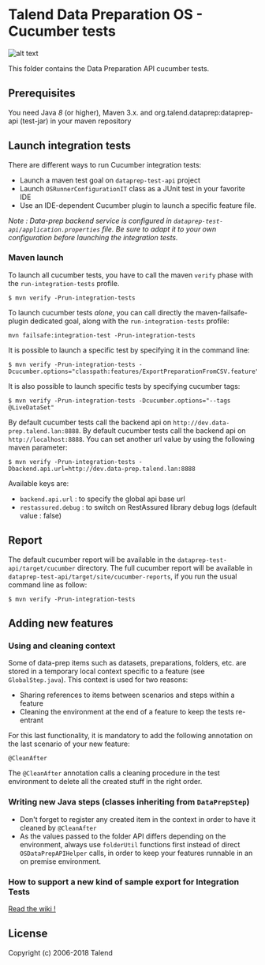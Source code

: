 # Talend Data Preparation OS - Cucumber tests
![alt text](https://www.talend.com/wp-content/uploads/2016/07/talend-logo.png "Talend")

This folder contains the Data Preparation API cucumber tests.

## Prerequisites

You need Java *8* (or higher), Maven 3.x. and org.talend.dataprep:dataprep-api (test-jar) in your maven repository

## Launch integration tests
There are different ways to run Cucumber integration tests:
* Launch a maven test goal on `dataprep-test-api` project
* Launch `OSRunnerConfigurationIT` class as a JUnit test in your favorite IDE
* Use an IDE-dependent Cucumber plugin to launch a specific feature file.

_Note :
Data-prep backend service is configured in `dataprep-test-api/application.properties` file.
Be sure to adapt it to your own configuration before launching the integration tests._

### Maven launch
To launch all cucumber tests, you have to call the maven `verify` phase with the `run-integration-tests` profile.
```
$ mvn verify -Prun-integration-tests
```

To launch cucumber tests *alone*, you can call directly the maven-failsafe-plugin dedicated goal, along with the `run-integration-tests` profile:
```
mvn failsafe:integration-test -Prun-integration-tests
```

It is possible to launch a specific test by specifying it in the command line:
```
$ mvn verify -Prun-integration-tests -Dcucumber.options="classpath:features/ExportPreparationFromCSV.feature"
```

It is also possible to launch specific tests by specifying cucumber tags:
```
$ mvn verify -Prun-integration-tests -Dcucumber.options="--tags @LiveDataSet"
```

By default cucumber tests call the backend api on `http://dev.data-prep.talend.lan:8888`.
By default cucumber tests call the backend api on `http://localhost:8888`.
You can set another url value by using the following maven parameter:
```
$ mvn verify -Prun-integration-tests -Dbackend.api.url=http://dev.data-prep.talend.lan:8888
```
Available keys are:
* ``backend.api.url`` : to specify the global api base url
* ``restassured.debug`` : to switch on RestAssured library debug logs (default value : false)

## Report
The default cucumber report will be available in the `dataprep-test-api/target/cucumber` directory.
The full cucumber report will be available in `dataprep-test-api/target/site/cucumber-reports`, if you run the usual command line as follow:

```
$ mvn verify -Prun-integration-tests
```


## Adding new features

### Using and cleaning context
Some of data-prep items such as datasets, preparations, folders, etc.
are stored in a temporary local context specific to a feature (see `GlobalStep.java`).
This context is used for two reasons:
* Sharing references to items between scenarios and steps within a feature
* Cleaning the environment at the end of a feature to keep the tests re-entrant

For this last functionality, it is mandatory to add the following annotation on the last scenario of your new feature:
```
@CleanAfter
```
The ``@CleanAfter`` annotation calls a cleaning procedure in the test environment to delete all the created stuff in the right order.

### Writing new Java steps (classes inheriting from `DataPrepStep`)
* Don't forget to register any created item in the context in order to have it cleaned by ``@CleanAfter``
* As the values passed to the folder API differs depending on the environment, always use ``folderUtil`` functions first instead of direct ``OSDataPrepAPIHelper`` calls, in order to keep your features runnable in an on premise environment.

### How to support a new kind of sample export for Integration Tests
[Read the wiki !]('http://wiki.talend.com/display/rd/How+to+support+a+new+kind+of+sample+export+for+Integration+Tests')

## License
Copyright (c) 2006-2018 Talend
